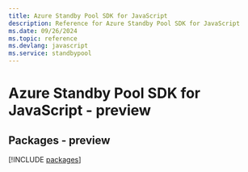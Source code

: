 ```yaml
---
title: Azure Standby Pool SDK for JavaScript
description: Reference for Azure Standby Pool SDK for JavaScript
ms.date: 09/26/2024
ms.topic: reference
ms.devlang: javascript
ms.service: standbypool
---
```

# Azure Standby Pool SDK for JavaScript - preview
## Packages - preview
[!INCLUDE [packages](standby-pool-index.md)]